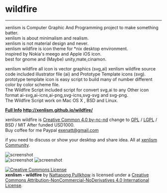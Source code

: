 # wildfire
---  
xenlism is Computer Graphic And Programming project to make something batter.   
xenlism is about minimalism and realism.   
xenlism is not material design and never.       
xenlism wildfire is icon theme for *nix desktop environment.     
inspired by Nokia's meego and Apple iOS icon.    
best for gnome and (Maybe) unity,mate,cinamon.   

xenlism wildfire all icon is vector graphics (svg,ai) 
xenlism wildfire source code included illustrator file (ai) and Prototype Template icons (svg).   
prototype template icon is easy script to build many of number different color by color scheme file.  
The Wildfire Script included script for convert svg,ai to any Other icon format ai-svg,ai-icns,ai-png,svg-icns,svg-svg and svg-png.   
The Wildfire Script work on Mac OS X , BSD and Linux.  

**[Full Info](http://xenlism.github.io/wildfire/) http://xenlism.github.io/wildfire/**
    
xenlism wildfire is [Creative Common 4.0 by-nc-nd](http://creativecommons.org/licenses/by-nc-nd/4.0/) change to [GPL](http://www.gnu.org/licenses/gpl-3.0.txt) / [LGPL](http://www.gnu.org/licenses/lgpl-3.0.txt) / BSD / MIT After funded USD1000.  
Buy coffee for me Paypal exenatt@gmail.com

if you need to discuss or show your desktop and share idea. All at [xenlism Community](https://plus.google.com/communities/109015399598666540563).   

![screenshot](https://lh5.googleusercontent.com/-amIB58mAL1o/VcdbGvGCM1I/AAAAAAAAFrM/VcehDeu8noQ/w1227-h690-no/Screenshot%2Bfrom%2B2015-08-09%2B20-34-13.png)   
![screenshot](https://lh3.googleusercontent.com/-dOQ8zOe7zOo/VcdbGsvXdPI/AAAAAAAAFrM/Dfxo4_oLGho/w1227-h690-no/Screenshot%2Bfrom%2B2015-08-09%2B20-35-50.png) 
![screenshot](https://lh3.googleusercontent.com/-eWhDFxSF6-I/VdLbvUvuoVI/AAAAAAAAFtY/k2lmoNeeH-E/w1227-h690-no/Screenshot%2Bfrom%2B2015-08-18%2B14-10-54.png)   
 
[![Creative Commons License](https://i.creativecommons.org/l/by-nc-nd/4.0/88x31.png)](http://creativecommons.org/licenses/by-nc-nd/4.0/)    
**xenlism - wildfire** by [Nattapong Pullkhow](https://plus.google.com/+NattapongPullkhow/) is licensed under a [Creative Commons Attribution-NonCommercial-NoDerivatives 4.0 International License](http://creativecommons.org/licenses/by-nc-nd/4.0/).  
